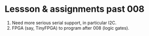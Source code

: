 
# Lessson & assignments past 008

1. Need more serious serial support, in particular I2C.
2. FPGA (say, TinyFPGA) to program after 008 (logic gates).


